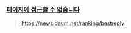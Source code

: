 ### <a href="https://news.daum.net/ranking/bestreply">페이지에 접근할 수 없습니다</a>
> https://news.daum.net/ranking/bestreply
